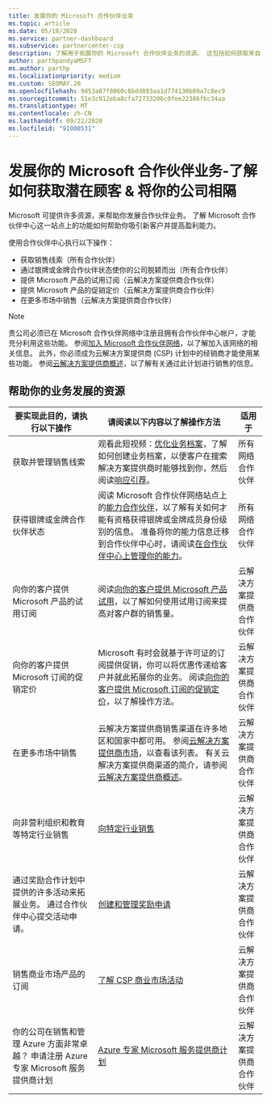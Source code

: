 ```yaml
---
title: 发展你的 Microsoft 合作伙伴业务
ms.topic: article
ms.date: 05/18/2020
ms.service: partner-dashboard
ms.subservice: partnercenter-csp
description: 了解用于拓展你的 Microsoft 合作伙伴业务的资源。 这包括如何获取来自 Microsoft 的销售线索 (引用) 。
author: parthpandyaMSFT
ms.author: parthp
ms.localizationpriority: medium
ms.custom: SEOMAY.20
ms.openlocfilehash: 9d53a07f8060c8bdd893aa1d774130b89a7c8ec9
ms.sourcegitcommit: 51e3c912eba8cfa72733206c0fee22386fbc34aa
ms.translationtype: MT
ms.contentlocale: zh-CN
ms.lasthandoff: 09/22/2020
ms.locfileid: "91000531"
---
```

# <a name="grow-your-microsoft-partner-business---learn-how-to-get-leads--set-your-company-apart"></a>发展你的 Microsoft 合作伙伴业务-了解如何获取潜在顾客 & 将你的公司相隔

Microsoft 可提供许多资源，来帮助你发展合作伙伴业务。 了解 Microsoft 合作伙伴中心这一站点上的功能如何帮助你吸引新客户并提高盈利能力。

使用合作伙伴中心执行以下操作：

- 获取销售线索（所有合作伙伴）
- 通过银牌或金牌合作伙伴状态使你的公司脱颖而出（所有合作伙伴）
- 提供 Microsoft 产品的试用订阅（云解决方案提供商合作伙伴）
- 提供 Microsoft 产品的促销定价（云解决方案提供商合作伙伴）
- 在更多市场中销售（云解决方案提供商合作伙伴）

> [!NOTE]  
> 贵公司必须已在 Microsoft 合作伙伴网络中注册且拥有合作伙伴中心帐户，才能充分利用这些功能。 参阅[加入 Microsoft 合作伙伴网络](mpn-overview.md)，以了解加入该网络的相关信息。 此外，你必须成为云解决方案提供商 (CSP) 计划中的经销商才能使用某些功能。 参阅[云解决方案提供商概述](csp-overview.md)，以了解有关通过此计划进行销售的信息。

## <a name="resources-to-help-your-business-grow"></a>帮助你的业务发展的资源

|  **要实现此目的，请执行以下操作**  |  **请阅读以下内容以了解操作方法**  |  **适用于**  |
|--------------|-----------|--------------
| 获取并管理销售线索 | 观看此短视频：[优化业务档案](https://player.vimeo.com/video/252788046 )，了解如何创建业务档案，以便客户在搜索解决方案提供商时能够找到你，然后阅读[响应引荐](manage-leads.md)。 | 所有网络合作伙伴 |
| 获得银牌或金牌合作伙伴状态 | 阅读 Microsoft 合作伙伴网络站点上的[能力合作伙伴](https://partner.microsoft.com/membership/competencies)，以了解有关如何才能有资格获得银牌或金牌成员身份级别的信息。 准备将你的能力信息迁移到合作伙伴中心时，请阅读[在合作伙伴中心上管理你的能力](learn-about-competencies.md)。 | 所有网络合作伙伴 |
| 向你的客户提供 Microsoft 产品的试用订阅 | 阅读[向你的客户提供 Microsoft 产品试用](offer-your-customers-trials-of-microsoft-products.md)，以了解如何使用试用订阅来提高对客户群的销售量。| 云解决方案提供商合作伙伴 |
| 向你的客户提供 Microsoft 订阅的促销定价 | Microsoft 有时会就基于许可证的订阅提供促销，你可以将优惠传递给客户并就此拓展你的业务。 阅读[向你的客户提供 Microsoft 订阅的促销定价](promotions.md)，以了解操作方法。 | 云解决方案提供商合作伙伴 |
| 在更多市场中销售 | 云解决方案提供商销售渠道在许多地区和国家中都可用。 参阅[云解决方案提供商市场](agreements.md)，以查看该列表。 有关云解决方案提供商渠道的简介，请参阅[云解决方案提供商概述](csp-overview.md)。  | 云解决方案提供商合作伙伴 |
向非营利组织和教育等特定行业销售|[向特定行业销售](get-special-pricing-for-offers.md)|云解决方案提供商合作伙伴|
|通过奖励合作计划中提供的许多活动来拓展业务。 通过合作伙伴中心提交活动申请。| [创建和管理奖励申请](create-incentives-claims.md)|云解决方案提供商合作伙伴|
|销售商业市场产品的订阅|[了解 CSP 商业市场活动](csp-commercial-marketplace-overview.md)|云解决方案提供商合作伙伴|
|你的公司在销售和管理 Azure 方面非常卓越？ 申请注册 Azure 专家 Microsoft 服务提供商计划|[Azure 专家 Microsoft 服务提供商计划](azure-expert-msp.md)|云解决方案提供商合作伙伴|
